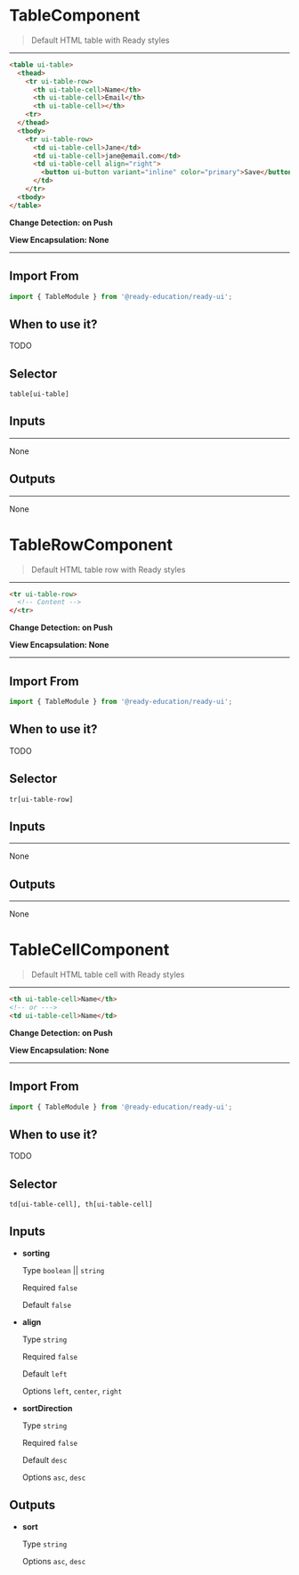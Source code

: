 # TableComponent

> Default HTML table with Ready styles

---

```html
<table ui-table>
  <thead>
    <tr ui-table-row>
      <th ui-table-cell>Name</th>
      <th ui-table-cell>Email</th>
      <th ui-table-cell></th>
    <tr>
  </thead>
  <tbody>
    <tr ui-table-row>
      <td ui-table-cell>Jane</td>
      <td ui-table-cell>jane@email.com</td>
      <td ui-table-cell align="right">
        <button ui-button variant="inline" color="primary">Save</button>
      </td>
    </tr>
  <tbody>
</table>
```
**Change Detection: on Push**

**View Encapsulation: None**

---

## Import From
```typescript
import { TableModule } from '@ready-education/ready-ui';
```

## When to use it?
TODO


## Selector
`table[ui-table]`


## Inputs

---

None

## Outputs

---

None

# TableRowComponent

> Default HTML table row with Ready styles

---

```html
<tr ui-table-row>
  <!-- Content -->
</<tr>
```
**Change Detection: on Push**

**View Encapsulation: None**

---

## Import From
```typescript
import { TableModule } from '@ready-education/ready-ui';
```

## When to use it?
TODO


## Selector
`tr[ui-table-row]`


## Inputs

---

None

## Outputs

---

None


# TableCellComponent

> Default HTML table cell with Ready styles

---

```html
<th ui-table-cell>Name</th>
<!-- or --->
<td ui-table-cell>Name</td>
```

**Change Detection: on Push**

**View Encapsulation: None**

---

## Import From
```typescript
import { TableModule } from '@ready-education/ready-ui';
```

## When to use it?
TODO


## Selector
`td[ui-table-cell], th[ui-table-cell]`


## Inputs

- **sorting**

  Type `boolean` || `string`

  Required `false`

  Default `false`

- **align**

  Type `string`

  Required `false`

  Default `left`

  Options `left`, `center`, `right`

- **sortDirection**

  Type `string`

  Required `false`

  Default `desc`

  Options `asc`, `desc`


## Outputs

- **sort**

  Type `string`

  Options `asc`, `desc`



